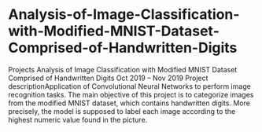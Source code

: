 # Analysis-of-Image-Classification-with-Modified-MNIST-Dataset-Comprised-of-Handwritten-Digits
 Projects  Analysis of Image Classification with Modified MNIST Dataset Comprised of Handwritten Digits Oct 2019 – Nov 2019  Project descriptionApplication of Convolutional Neural Networks to perform image recognition tasks.  The main objective of this project is to categorize images from the modified MNIST dataset, which contains handwritten digits. More precisely, the model is supposed to label each image according to the highest numeric value found in the picture.
